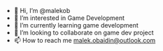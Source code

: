 - 👋 Hi, I’m @malekob
- 👀 I’m interested in Game Development
- 🌱 I’m currently learning game development
- 💞️ I’m looking to collaborate on game dev project
- 📫 How to reach me malek.obaidin@outlook.com

<!---
malekob/malekob is a ✨ special ✨ repository because its `README.md` (this file) appears on your GitHub profile.
You can click the Preview link to take a look at your changes.
--->
